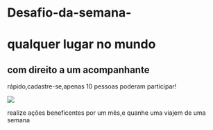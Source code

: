 # Desafio-da-semana-
<html>
<head>
<title>vá para viagem dos seus sonhos</title>
</head>
<body>
<h1>qualquer lugar no mundo</h1>
<h2>com direito a um acompanhante</h2>
<p>rápido,cadastre-se,apenas 10 pessoas poderam participar!</p>
<img src=https://www.canstockphoto.com/airplane-globe-concept-6428691.html>
<p>realize ações beneficentes por um mês,e quanhe uma viajem de uma semana</p>
</body>
</html>
